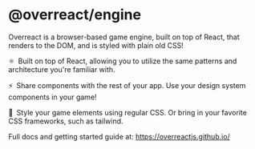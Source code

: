 # @overreact/engine

Overreact is a browser-based game engine, built on top of React, that renders to the DOM, and is styled with plain old CSS!

⚛️ Built on top of React, allowing you to utilize the same patterns and architecture you're familiar with.

⚡️ Share components with the rest of your app. Use your design system components in your game!

💅 Style your game elements using regular CSS. Or bring in your favorite CSS frameworks, such as tailwind.

Full docs and getting started guide at: https://overreactjs.github.io/
